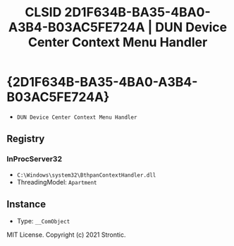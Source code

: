 ﻿---
title: "CLSID 2D1F634B-BA35-4BA0-A3B4-B03AC5FE724A | DUN Device Center Context Menu Handler"
excerpt: What is COM-Object CLSID 2D1F634B-BA35-4BA0-A3B4-B03AC5FE724A?
---

# {2D1F634B-BA35-4BA0-A3B4-B03AC5FE724A}

* `DUN Device Center Context Menu Handler`

## Registry


### InProcServer32

* `C:\Windows\system32\BthpanContextHandler.dll`
* ThreadingModel: `Apartment`

## Instance

* Type: `__ComObject`

MIT License. Copyright (c) 2021 Strontic.


